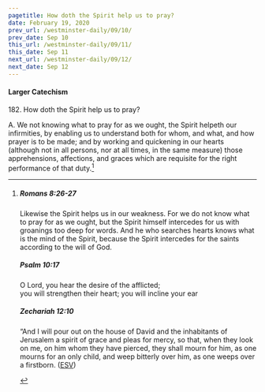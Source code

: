 ```yaml
---
pagetitle: How doth the Spirit help us to pray?
date: February 19, 2020
prev_url: /westminster-daily/09/10/
prev_date: Sep 10
this_url: /westminster-daily/09/11/
this_date: Sep 11
next_url: /westminster-daily/09/12/
next_date: Sep 12
---
```


#### Larger Catechism

182\. How doth the Spirit help us to pray?

A. We not knowing what to pray for as we ought, the Spirit helpeth our infirmities, by enabling us to understand both for whom, and what, and how prayer is to be made; and by working and quickening in our hearts (although not in all persons, nor at all times, in the same measure) those apprehensions, affections, and graces which are requisite for the right performance of that duty.[^fnref:wlc1]


[^fnref:wlc1]: <div class="esv"><h5>Romans 8:26-27</h5> <div class="esv-text"><p id="p45008026.01-1">Likewise the Spirit helps us in our weakness. For we do not know what to pray for as we ought, but the Spirit himself intercedes for us with groanings too deep for words. And he who searches hearts knows what is the mind of the Spirit, because the Spirit intercedes for the saints according to the will of God.</p> </div><h5>Psalm 10:17</h5> <div class="esv-text"><div class="block-indent"> <p class="line-group" id="p19010017.01-2">O <span class="small-caps">Lord</span>, you hear the desire of the afflicted;<br /> <span class="indent"></span>you will strengthen their heart; you will incline your ear</p> </div> </div><h5>Zechariah 12:10</h5> <div class="esv-text"> <p id="p38012010.06-3">&#8220;And I will pour out on the house of David and the inhabitants of Jerusalem a spirit of grace and pleas for mercy, so that, when they look on me, on him whom they have pierced, they shall mourn for him, as one mourns for an only child, and weep bitterly over him, as one weeps over a firstborn.  (<a href="http://www.esv.org" class="copyright">ESV</a>)</p> </div> </div>

